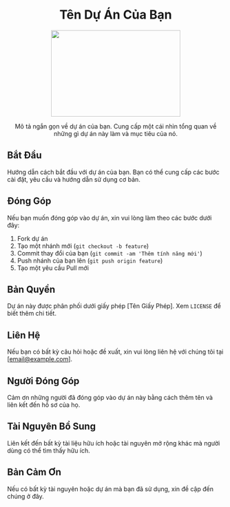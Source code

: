 <h1 align="center">Tên Dự Án Của Bạn</h1>

<p align="center">
  <img src="[[https://images.app.goo.gl/RTxHhjM39LhG8kii8](https://images.app.goo.gl/1yfrpG8xzKowrncq9)" width="300" height="200">
</p>

<p align="center">
  Mô tả ngắn gọn về dự án của bạn. Cung cấp một cái nhìn tổng quan về những gì dự án này làm và mục tiêu của nó.
</p>

## Bắt Đầu
Hướng dẫn cách bắt đầu với dự án của bạn. Bạn có thể cung cấp các bước cài đặt, yêu cầu và hướng dẫn sử dụng cơ bản.

## Đóng Góp
Nếu bạn muốn đóng góp vào dự án, xin vui lòng làm theo các bước dưới đây:
1. Fork dự án
2. Tạo một nhánh mới (`git checkout -b feature`)
3. Commit thay đổi của bạn (`git commit -am 'Thêm tính năng mới'`)
4. Push nhánh của bạn lên (`git push origin feature`)
5. Tạo một yêu cầu Pull mới

## Bản Quyền
Dự án này được phân phối dưới giấy phép [Tên Giấy Phép]. Xem `LICENSE` để biết thêm chi tiết.

## Liên Hệ
Nếu bạn có bất kỳ câu hỏi hoặc đề xuất, xin vui lòng liên hệ với chúng tôi tại [email@example.com].

## Người Đóng Góp
Cảm ơn những người đã đóng góp vào dự án này bằng cách thêm tên và liên kết đến hồ sơ của họ.

## Tài Nguyên Bổ Sung
Liên kết đến bất kỳ tài liệu hữu ích hoặc tài nguyên mở rộng khác mà người dùng có thể tìm thấy hữu ích.

## Bản Cảm Ơn
Nếu có bất kỳ tài nguyên hoặc dự án mà bạn đã sử dụng, xin đề cập đến chúng ở đây.
